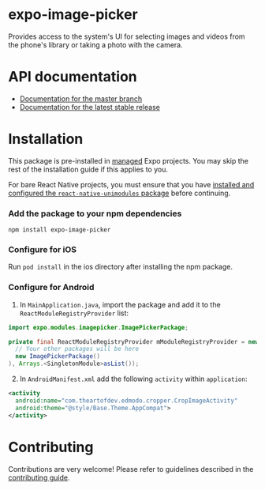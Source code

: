 # expo-image-picker

Provides access to the system's UI for selecting images and videos from the phone's library or taking a photo with the camera.

# API documentation

- [Documentation for the master branch](https://github.com/expo/expo/blob/master/docs/pages/versions/unversioned/sdk/imagepicker.md)
- [Documentation for the latest stable release](https://docs.expo.io/versions/latest/sdk/imagepicker/)

# Installation

This package is pre-installed in [managed](https://docs.expo.io/versions/latest/introduction/managed-vs-bare/) Expo projects. You may skip the rest of the installation guide if this applies to you.

For bare React Native projects, you must ensure that you have [installed and configured the `react-native-unimodules` package](https://github.com/react-native-unimodules) before continuing.

### Add the package to your npm dependencies

```
npm install expo-image-picker
```

### Configure for iOS

Run `pod install` in the ios directory after installing the npm package.

### Configure for Android

1. In `MainApplication.java`, import the package and add it to the `ReactModuleRegistryProvider` list:
```java
import expo.modules.imagepicker.ImagePickerPackage;
```
```java
private final ReactModuleRegistryProvider mModuleRegistryProvider = new ReactModuleRegistryProvider(Arrays.<Package>asList(
  // Your other packages will be here
  new ImagePickerPackage()
), Arrays.<SingletonModule>asList());
```

2. In `AndroidManifest.xml` add the following `activity` within `application`:

```xml
<activity
  android:name="com.theartofdev.edmodo.cropper.CropImageActivity"
  android:theme="@style/Base.Theme.AppCompat">
</activity>
```

# Contributing

Contributions are very welcome! Please refer to guidelines described in the [contributing guide]( https://github.com/expo/expo#contributing).
